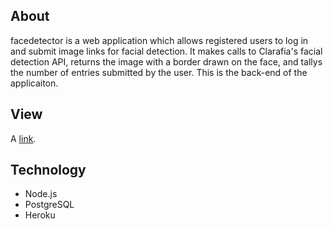 ## About 

facedetector is a web application which allows registered users to log in and submit image links for facial detection. It makes calls to Clarafia's facial detection API, returns the image with a border drawn on the face, and tallys the number of entries submitted by the user.
This is the back-end of the applicaiton.

## View 

A [link](face-detection-machine.herokuapp.com "View Project").

## Technology 

- Node.js
- PostgreSQL
- Heroku
